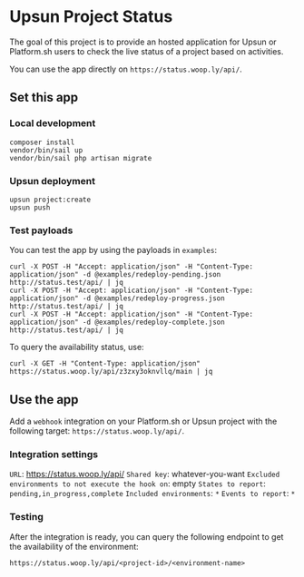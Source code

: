 # Upsun Project Status

The goal of this project is to provide an hosted application for Upsun or Platform.sh users to check the live status of a project based on activities.

You can use the app directly on `https://status.woop.ly/api/`. 

## Set this app

### Local development

```
composer install
vendor/bin/sail up
vendor/bin/sail php artisan migrate
```

### Upsun deployment

```
upsun project:create
upsun push
```

### Test payloads

You can test the app by using the payloads in `examples`:

```
curl -X POST -H "Accept: application/json" -H "Content-Type: application/json" -d @examples/redeploy-pending.json http://status.test/api/ | jq
curl -X POST -H "Accept: application/json" -H "Content-Type: application/json" -d @examples/redeploy-progress.json http://status.test/api/ | jq
curl -X POST -H "Accept: application/json" -H "Content-Type: application/json" -d @examples/redeploy-complete.json http://status.test/api/ | jq
```

To query the availability status, use:

```
curl -X GET -H "Content-Type: application/json" https://status.woop.ly/api/z3zxy3oknvllq/main | jq
```

## Use the app

Add a `webhook` integration on your Platform.sh or Upsun project with the following target: `https://status.woop.ly/api/`.

### Integration settings

`URL`: https://status.woop.ly/api/
`Shared key`: whatever-you-want
`Excluded environments to not execute the hook on`: empty
`States to report`: `pending,in_progress,complete`
`Included environments`: `*`
`Events to report`: `*`

### Testing

After the integration is ready, you can query the following endpoint to get the availability of the environment:

`https://status.woop.ly/api/<project-id>/<environment-name>`